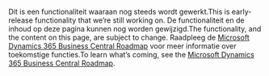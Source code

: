 <span data-ttu-id="41456-101">Dit is een functionaliteit waaraan nog steeds wordt gewerkt.</span><span class="sxs-lookup"><span data-stu-id="41456-101">This is early-release functionality that we’re still working on.</span></span> <span data-ttu-id="41456-102">De functionaliteit en de inhoud op deze pagina kunnen nog worden gewijzigd.</span><span class="sxs-lookup"><span data-stu-id="41456-102">The functionality, and the content on this page, are subject to change.</span></span> <span data-ttu-id="41456-103">Raadpleeg de [Microsoft Dynamics 365 Business Central Roadmap](https://go.microsoft.com/fwlink/?linkid=842139) voor meer informatie over toekomstige functies.</span><span class="sxs-lookup"><span data-stu-id="41456-103">To learn what’s coming, see the [Microsoft Dynamics 365 Business Central Roadmap](https://go.microsoft.com/fwlink/?linkid=842139).</span></span>